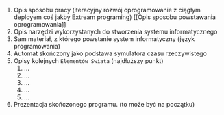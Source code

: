 1) Opis sposobu pracy (iteracyjny rozwój oprogramowanie z ciągłym deployem coś jakby Extream programing) [[Opis sposobu powstawania oprogramowania]]
2) Opis narzędzi wykorzystanych do stworzenia systemu informatycznego 
3) Sam materiał, z którego powstanie system informatyczny (język programowania)
4) Automat skończony jako podstawa symulatora czasu rzeczywistego
5) Opisy kolejnych `Elementów Swiata` (najdłuższy punkt)
	1) ...
	2) ...
	3) ...
	4) ...
	5) ...
6) Prezentacja skończonego programu. (to może być na początku)